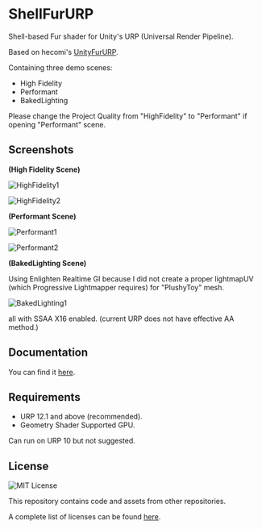 ShellFurURP
=============

 Shell-based Fur shader for Unity's URP (Universal Render Pipeline).
 
 Based on hecomi's [UnityFurURP](https://github.com/hecomi/UnityFurURP).
 
 Containing three demo scenes:
 - High Fidelity
 - Performant
 - BakedLighting
 
 Please change the Project Quality from "HighFidelity" to "Performant" if opening "Performant" scene.
 
Screenshots
------------
**(High Fidelity Scene)**

 ![HighFidelity1](https://github.com/jiaozi158/ShellFurURP/blob/main/Documentation/Images/Demo/HighFidelity/HighFidelity1_new.jpg)
 
 ![HighFidelity2](https://github.com/jiaozi158/ShellFurURP/blob/main/Documentation/Images/Demo/HighFidelity/HighFidelity2_new.jpg)

**(Performant Scene)**
 
 ![Performant1](https://github.com/jiaozi158/ShellFurURP/blob/main/Documentation/Images/Demo/Performant/Performant1_new.jpg)
 
 ![Performant2](https://github.com/jiaozi158/ShellFurURP/blob/main/Documentation/Images/Demo/Performant/Performant2_new.jpg)
 
 **(BakedLighting Scene)**
 
 Using Enlighten Realtime GI because I did not create a proper lightmapUV (which Progressive Lightmapper requires) for "PlushyToy" mesh.
 
 ![BakedLighting1](https://github.com/jiaozi158/ShellFurURP/blob/main/Documentation/Images/Demo/BakedLighting/BakedLighting1_new.jpg)

all with SSAA X16 enabled. (current URP does not have effective AA method.)

Documentation
------------
You can find it [here](https://github.com/jiaozi158/ShellFurURP/blob/main/Documentation/Documentation.md).

Requirements
------------
- URP 12.1 and above (recommended).
- Geometry Shader Supported GPU.

Can run on URP 10 but not suggested.

License
------------
![MIT License](http://img.shields.io/badge/license-MIT-blue.svg?style=flat)

This repository contains code and assets from other repositories.

A complete list of licenses can be found [here](https://github.com/jiaozi158/ShellFurURP/blob/main/LICENSE).
